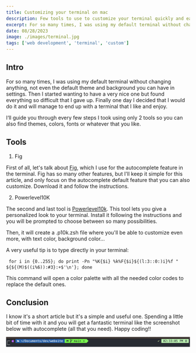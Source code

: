 ```yaml
---
title: Customizing your terminal on mac
description: Few tools to use to customize your terminal quickly and easely
excerpt: For so many times, I was using my default terminal without changing anything...
date: 08/28/2023
image: ./images/terminal.jpg
tags: ['web development', 'terminal', 'custom']
---
```


## Intro

For so many times, I was using my default terminal without changing anything, not even the default theme and background you can have in settings. Then I started wanting to have a very nice one but found everything so difficult that I gave up. Finally one day I decided that I would do it and will manage to end up with a terminal that I like and enjoy.

I‘ll guide you through every few steps I took using only 2 tools so you can also find themes, colors, fonts or whatever that you like.

## Tools

1. Fig

First of all, let's talk about [Fig](https://fig.io/), which I use for the autocomplete feature in the terminal. Fig has so many other features, but I'll keep it simple for this article, and only focus on the autocomplete default feature that you can also customize. Download it and follow the instructions.

2. Powerlevel10K

The second and last tool is [Powerlevel10k](https://github.com/romkatv/powerlevel10k). This tool lets you give a personalized look to your terminal. Install it following the instructions and you will be prompted to choose between so many possibilities.

Then, it will create a .p10k.zsh file where you'll be able to customize even more, with text color, background color...

A very useful tip is to type directly in your terminal:

```
 for i in {0..255}; do print -Pn "%K{$i} %k%F{$i}${(l:3::0:)i}%f " ${${(M)$((i%6)):#3}:+$'\n'}; done
```

This command will open a color palette with all the needed color codes to replace the default ones.

## Conclusion

I know it's a short article but it's a simple and useful one. Spending a little bit of time with it and you will get a fantastic terminal like the screenshot below with autocomplete (all that you need). Happy coding!!

![Screenshot](./images/terminal.png)
